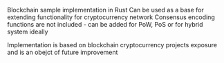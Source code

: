 Blockchain sample implementation in Rust
Can be used as a base for extending functionality for cryptocurrency network
Consensus encoding functions are not included - can be added for PoW, PoS or for hybrid system ideally

Implementation is based on blockchain cryptocurrency projects exposure and is an obejct of future improvement
